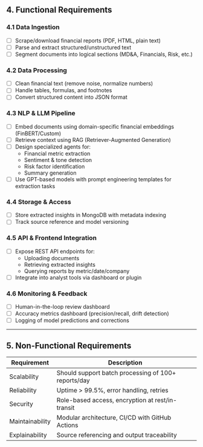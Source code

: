 ## 4. Functional Requirements

### 4.1 Data Ingestion

- [ ] Scrape/download financial reports (PDF, HTML, plain text)
- [ ] Parse and extract structured/unstructured text
- [ ] Segment documents into logical sections (MD&A, Financials, Risk, etc.)

### 4.2 Data Processing

- [ ] Clean financial text (remove noise, normalize numbers)
- [ ] Handle tables, formulas, and footnotes
- [ ] Convert structured content into JSON format

### 4.3 NLP & LLM Pipeline

- [ ] Embed documents using domain-specific financial embeddings (FinBERT/Custom)
- [ ] Retrieve context using RAG (Retriever-Augmented Generation)
- [ ] Design specialized agents for:
  - Financial metric extraction
  - Sentiment & tone detection
  - Risk factor identification
  - Summary generation
- [ ] Use GPT-based models with prompt engineering templates for extraction tasks

### 4.4 Storage & Access

- [ ] Store extracted insights in MongoDB with metadata indexing
- [ ] Track source reference and model versioning

### 4.5 API & Frontend Integration

- [ ] Expose REST API endpoints for:
  - Uploading documents
  - Retrieving extracted insights
  - Querying reports by metric/date/company
- [ ] Integrate into analyst tools via dashboard or plugin

### 4.6 Monitoring & Feedback

- [ ] Human-in-the-loop review dashboard
- [ ] Accuracy metrics dashboard (precision/recall, drift detection)
- [ ] Logging of model predictions and corrections

---

## 5. Non-Functional Requirements

| Requirement      | Description                                     |
|------------------|-------------------------------------------------|
| Scalability      | Should support batch processing of 100+ reports/day |
| Reliability      | Uptime > 99.5%, error handling, retries        |
| Security         | Role-based access, encryption at rest/in-transit |
| Maintainability  | Modular architecture, CI/CD with GitHub Actions |
| Explainability   | Source referencing and output traceability      |